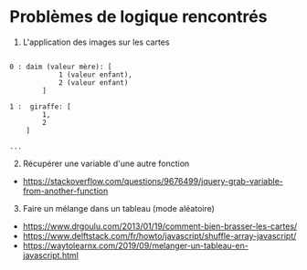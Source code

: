 # Problèmes de logique rencontrés

1) L'application des images sur les cartes

```

0 : daim (valeur mère): [
            1 (valeur enfant),
            2 (valeur enfant)
        ]
    
1 :  giraffe: [
        1,
        2
    ]

...

```


2) Récupérer une variable d'une autre fonction

* https://stackoverflow.com/questions/9676499/jquery-grab-variable-from-another-function

3) Faire un mélange dans un tableau (mode aléatoire)

* https://www.drgoulu.com/2013/01/19/comment-bien-brasser-les-cartes/
* https://www.delftstack.com/fr/howto/javascript/shuffle-array-javascript/
* https://waytolearnx.com/2019/09/melanger-un-tableau-en-javascript.html
